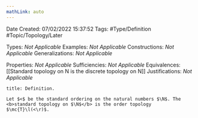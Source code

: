 ```yaml
---
mathLink: auto
---
```


<div class="topSpace"></div>

Date Created: 07/02/2022 15:37:52
Tags: #Type/Definition #Topic/Topology/Later

Types: <i>Not Applicable</i>
Examples: <i>Not Applicable</i>
Constructions: <i>Not Applicable</i>
Generalizations: <i>Not Applicable</i>

Properties: <i>Not Applicable</i>
Sufficiencies: <i>Not Applicable</i>
Equivalences: [[Standard topology on N is the discrete topology on N]]
Justifications: <i>Not Applicable</i>

``` ad-Definition
title: Definition.

Let $<$ be the standard ordering on the natural numbers $\N$. The <b>standard topology on $\N$</b> is the order topology $\mc{T}\l(<\r)$.

```
